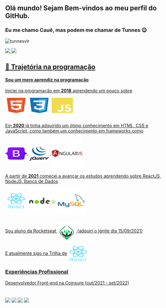 ## Olá mundo! Sejam Bem-vindos ao meu perfil do GitHub.
### Eu me chamo Cauê, mas podem me chamar de Tunnes :wink:
<p align="left"> <img src="https://komarev.com/ghpvc/?username=tunnesvlr" alt="tunnesvlr" /> </p>

 <div>
  <a href="https://github.com/tunnesvlr">
  <img height="160em" src="https://github-readme-stats.vercel.app/api?username=thetunnes&show_icons=true&border_color=61D9FA&theme=react&include_all_commits=true&count_private=true"/>
  <img height="160em" src="https://github-readme-stats.vercel.app/api/top-langs/?username=thetunnes&border_color=61D9FA&layout=compact&langs_count=7&theme=react"/>
</div>
  
  ## :book: Trajetória na programação
  
  #### Sou um mero aprendiz na programação
  Iniciei na programação em <b>2018</b> aprendendo um pouco sobre    
  <div style="display: inline-block">
      <img align="center" alt="HTML" height="50" width="70" src="https://raw.githubusercontent.com/devicons/devicon/master/icons/html5/html5-original.svg">
      <img align="center" alt="CSS" height="50" width="70" src="https://raw.githubusercontent.com/devicons/devicon/master/icons/css3/css3-original.svg">
      <img align="center" alt="JavaScript" height="50" width="70" src="https://raw.githubusercontent.com/devicons/devicon/master/icons/javascript/javascript-plain.svg">
  </div>

  <br />
  <br />
 
 
 Em <b>2020</b> já tinha adquirido um ótimo conhecimento em HTML, CSS e JavaScript, como também um  conhecimento em frameworks como
  <div>
    <img align="center" alt="BootStrap" height="50" width="70" src="https://raw.githubusercontent.com/devicons/devicon/master/icons/bootstrap/bootstrap-original.svg">
    <img align="center" alt="JQuery" height="50" width="70" src="https://raw.githubusercontent.com/devicons/devicon/master/icons/jquery/jquery-original-wordmark.svg">
    <img align="center" alt="BootStrap" height="100" width="100" src="https://raw.githubusercontent.com/devicons/devicon/master/icons/angularjs/angularjs-original-wordmark.svg">
  </div>
  
 
   A partir de <b>2021</b> comecei a avançar os estudos aprendendo sobre ReactJS, NodeJS, Banco de Dados
    <div style="display: inline-block">
      <img align="center" alt="ReactJS" height="50" width="70" src="https://raw.githubusercontent.com/devicons/devicon/master/icons/react/react-original-wordmark.svg">
      <img align="center" alt="NodeJS" height="80" width="90" src="https://raw.githubusercontent.com/devicons/devicon/master/icons/nodejs/nodejs-original-wordmark.svg">
      <img align="center" alt="MySQL" height="80" width="90" src="https://raw.githubusercontent.com/devicons/devicon/master/icons/mysql/mysql-original-wordmark.svg">
  </div>
 
 Sou aluno da Rocketseat <img align="center" alt="Ignite" height="60" width="60" src="https://raw.githubusercontent.com/tavareshenrique/ignite-reactjs/a11afefe824866f24dd3f9e1cc6e6e9530376ad1/%40assets/img/logo.svg"/> (adquiri o Ignite dia 15/09/2021)
 <br />
  <br />
 E atualmente sigo na Trilha de<img align="center" alt="ReactJS" height="50" width="70" src="https://raw.githubusercontent.com/devicons/devicon/master/icons/react/react-original-wordmark.svg">
 <br />
  
  ### Experiências Profissional
  
  Desenvolvedor Front-end na Coinsure (out/2021 - set/2022)
  #
   <div> 
     <a href="https://instagram.com/thetunnes" target="_blank"><img src="https://img.shields.io/badge/-Instagram-%23E4405F?style=for-the-badge&logo=instagram&logoColor=white" target="_blank"></a>
     <a href="https://github.com/tunnesvlr" target="_blank"><img src="https://img.shields.io/badge/Tunnes_0306-7289DA?style=for-the-badge&logo=discord&logoColor=white" target="_blank"></a> 
     <a href = "mailto:cauepani06@gmail.com"><img src="https://img.shields.io/badge/-Gmail-D93025?style=for-the-badge&logo=gmail&logoColor=white" target="_blank"></a>
     <a href="https://www.linkedin.com/in/caue-pani" target="_blank"><img src="https://img.shields.io/badge/-LinkedIn-%230077B5?style=for-the-badge&logo=linkedin&logoColor=white" target="_blank"></a> 
   </div>
 

